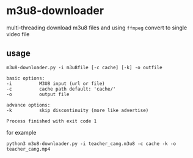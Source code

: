 # m3u8-downloader
multi-threading download m3u8 files and using `ffmpeg` convert to single video file

## usage
```shell
m3u8-downloader.py -i m3u8file [-c cache] [-k] -o outfile

basic options:
-i			M3U8 input (url or file)
-c			cache path default: 'cache/'
-o		    output file

advance options:
-k			skip discontinuity (more like advertise)

Process finished with exit code 1
```

for example

```shell
python3 m3u8-downloader.py -i teacher_cang.m3u8 -c cache -k -o teacher_cang.mp4
```
